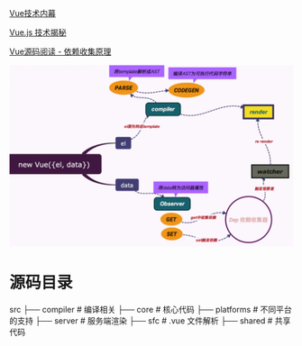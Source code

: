 [Vue技术内幕](http://caibaojian.com/vue-design/art/1start-learn.html)

[Vue.js 技术揭秘](https://ustbhuangyi.github.io/vue-analysis/)

[Vue源码阅读 - 依赖收集原理](https://segmentfault.com/a/1190000015562213)


![](/img/Vue/vue.webp)
# 源码目录

src
├── compiler        # 编译相关 
├── core            # 核心代码 
├── platforms       # 不同平台的支持
├── server          # 服务端渲染
├── sfc             # .vue 文件解析
├── shared          # 共享代码